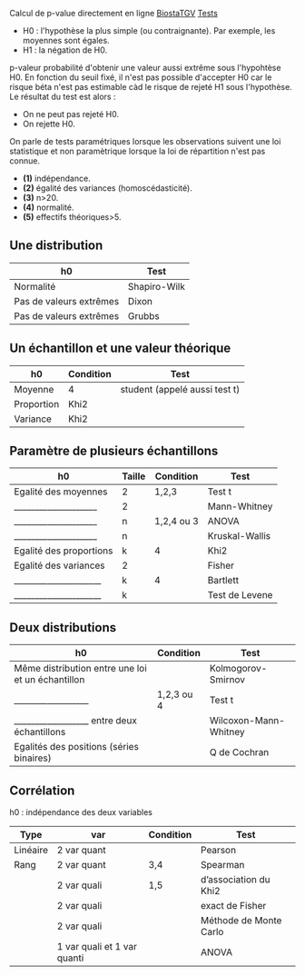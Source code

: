 Calcul de p-value directement en ligne [BiostaTGV](https://biostatgv.sentiweb.fr/?module=tests)
[Tests](https://www.anastats.fr/telechargements/)

* H0 : l'hypothèse la plus simple (ou contraignante). Par exemple, les moyennes sont égales.
* H1 : la négation de H0.

p-valeur probabilité d'obtenir une valeur aussi extrême sous l'hypohtèse H0.
En fonction du seuil fixé, il n'est pas possible d'accepter H0 car le risque béta n'est pas estimable càd le risque de rejeté H1 sous l'hypothèse. Le résultat du test est alors :
* On ne peut pas rejeté H0.
* On rejette H0.

On parle de tests paramétriques lorsque les observations suivent une loi statistique et non paramètrique lorsque la loi de répartition n'est pas connue.

* **(1)** indépendance.
* **(2)** égalité des variances (homoscédasticité).
* **(3)** n>20.
* **(4)** normalité.
* **(5)** effectifs théoriques>5.

## Une distribution

| h0 | Test |
|---|---|
| Normalité | Shapiro-Wilk |
| Pas de valeurs extrêmes | Dixon |
| Pas de valeurs extrêmes | Grubbs |

## Un échantillon et une valeur théorique

| h0 | Condition | Test |
|---|---|---|
| Moyenne | 4 | student (appelé aussi test t) |
| Proportion | Khi2 |
| Variance | Khi2 |

## Paramètre de plusieurs échantillons

| h0 | Taille | Condition | Test |
|---|---|---|---|
| Egalité des moyennes | 2 | 1,2,3 | Test t |
| ____________________ | 2 | | Mann-Whitney |
| ____________________ | n | 1,2,4 ou 3 | ANOVA |
| ____________________ | n | | Kruskal-Wallis |
| Egalité des proportions | k | 4 | Khi2 |
| Egalité des variances | 2 | | Fisher |
| _____________________ | k | 4 | Bartlett |
| _____________________ | k | | Test de Levene |

## Deux distributions

| h0 | Condition | Test |
|---|---|---|
| Même distribution entre une loi et un échantillon | | Kolmogorov-Smirnov |
| __________________ | 1,2,3 ou 4 | Test t |
| __________________ entre deux échantillons | | Wilcoxon-Mann-Whitney |
| Egalités des positions (séries binaires) | | Q de Cochran |

## Corrélation

h0 : indépendance des deux variables

| Type | var | Condition | Test |
|---|---|---|---|
| Linéaire | 2 var quant | | Pearson |
| Rang | 2 var quant | 3,4 | Spearman |
| | 2 var quali | 1,5 | d’association du Khi2 |
| | 2 var quali |  | exact de Fisher |
| | 2 var quali |  | Méthode de Monte Carlo |
| | 1 var quali et 1 var quanti | | ANOVA |
